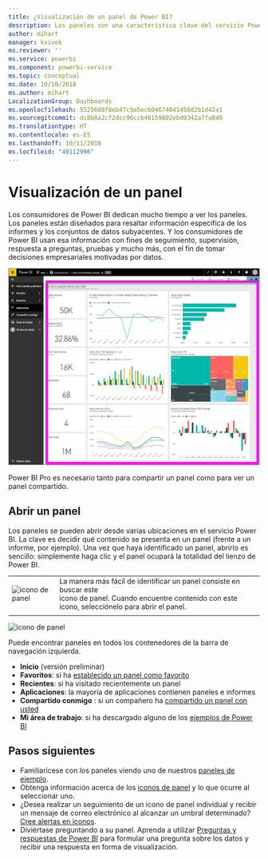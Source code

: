 ```yaml
---
title: ¿Visualización de un panel de Power BI?
description: Los paneles son una característica clave del servicio Power BI.
author: mihart
manager: kvivek
ms.reviewer: ''
ms.service: powerbi
ms.component: powerbi-service
ms.topic: conceptual
ms.date: 10/10/2018
ms.author: mihart
LocalizationGroup: Dashboards
ms.openlocfilehash: 55256d8f8eb47c9a5ec604674041456d2b1d42a1
ms.sourcegitcommit: dc8b8a2cf2dcc96ccb46159802ebd9342a7fa840
ms.translationtype: HT
ms.contentlocale: es-ES
ms.lasthandoff: 10/11/2018
ms.locfileid: "49112996"
---
```

# <a name="view-a-dashboard"></a>Visualización de un panel
Los consumidores de Power BI dedican mucho tiempo a ver los paneles. Los paneles están diseñados para resaltar información específica de los informes y los conjuntos de datos subyacentes. Y los consumidores de Power BI usan esa información con fines de seguimiento, supervisión, respuesta a preguntas, pruebas y mucho más, con el fin de tomar decisiones empresariales motivadas por datos.

![panel](media/end-user-dashboard-open/power-bi-new-dash.png)


Power BI Pro es necesario tanto para compartir un panel como para ver un panel compartido.

## <a name="open-a-dashboard"></a>Abrir un panel
Los paneles se pueden abrir desde varias ubicaciones en el servicio Power BI.  La clave es decidir qué contenido se presenta en un panel (frente a un informe, por ejemplo). Una vez que haya identificado un panel, abrirlo es sencillo: simplemente haga clic y el panel ocupará la totalidad del lienzo de Power BI.


|              |         |
|------------|--------------------------------|
|![icono de panel](media/end-user-dashboard-open/power-bi-dashboard-icon.png)      |La manera más fácil de identificar un panel consiste en buscar este <br>icono de panel. Cuando encuentre contenido con este icono, selecciónelo para abrir el panel. |
|                    |          |

![icono de panel](media/end-user-dashboard-open/opendash.gif)
 

<!--insert aGIF-->

Puede encontrar paneles en todos los contenedores de la barra de navegación izquierda. 
- **Inicio** (versión preliminar)
- **Favoritos**: si ha [establecido un panel como favorito](end-user-favorite.md)
- **Recientes**: si ha visitado recientemente un panel
- **Aplicaciones**: la mayoría de aplicaciones contienen paneles e informes
- **Compartido conmigo** : si un compañero ha [compartido un panel con usted](end-user-shared-with-me.md)
- **Mi área de trabajo**: si ha descargado alguno de los [ejemplos de Power BI](../sample-datasets.md)


## <a name="next-steps"></a>Pasos siguientes
* Familiarícese con los paneles viendo uno de nuestros [paneles de ejemplo](../sample-tutorial-connect-to-the-samples.md).
* Obtenga información acerca de los [iconos de panel](end-user-tiles.md) y lo que ocurre al seleccionar uno.
* ¿Desea realizar un seguimiento de un icono de panel individual y recibir un mensaje de correo electrónico al alcanzar un umbral determinado? [Cree alertas en iconos](end-user-alerts.md).
* Diviértase preguntando a su panel. Aprenda a utilizar [Preguntas y respuestas de Power BI](end-user-q-and-a.md) para formular una pregunta sobre los datos y recibir una respuesta en forma de visualización. 
